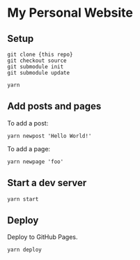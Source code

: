 # My Personal Website

## Setup

```
git clone {this repo}
git checkout source
git submodule init
git submodule update

yarn
```

## Add posts and pages

To add a post:

```
yarn newpost 'Hello World!'
```

To add a page:

```
yarn newpage 'foo'
```

## Start a dev server

```
yarn start
```

## Deploy

Deploy to GitHub Pages.

```
yarn deploy
```
